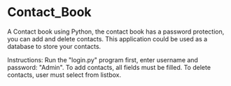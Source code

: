 # Contact_Book
A Contact book using Python, the contact book has a password protection, you can add and delete contacts. This application could be used as a database to store your contacts.

Instructions:
Run the "login.py" program first, enter username and password: "Admin".
To add contacts, all fields must be filled.
To delete contacts, user must select from listbox.
